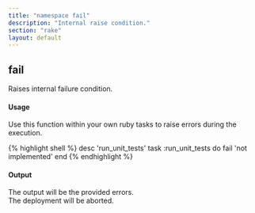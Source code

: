 ```yaml
---
title: "namespace fail"
description: "Internal raise condition."
section: "rake"
layout: default
---
```


## fail

Raises internal failure condition.

#### Usage

Use this function within your own ruby tasks to raise errors during the execution.

{% highlight shell %}
desc 'run_unit_tests'
   task :run_unit_tests do
   fail 'not implemented'
end
{% endhighlight %}


#### Output

The output will be the provided errors.<br/>
The deployment will be aborted.